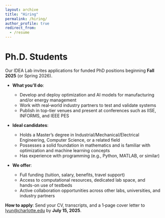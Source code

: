 ```yaml
---
layout: archive
title: "Hiring"
permalink: /hiring/
author_profile: true
redirect_from:
  - /resume
---
```


Ph.D. Students
======

Our IDEA Lab invites applications for funded PhD positions beginning __Fall 2025__ (or Spring 2026).

* __What you’ll do__:
  *	Develop and deploy optimization and AI models for manufacturing and/or energy management
  *	Work with real‑world industry partners to test and validate systems
  *	Publish in top-tier venues and present at conferences such as IISE, INFORMS, and IEEE PES

* __Ideal candidates__:
  *	Holds a Master’s degree in Industrial/Mechanical/Electrical Engineering, Computer Science, or a related field
  *	Possesses a solid foundation in mathematics and is familiar with optimization and machine learning concepts
  *	Has experience with programming (e.g., Python, MATLAB, or similar)

* __We offer__:
  *	Full funding (tuition, salary, benefits, travel support)
  *	Access to computational resources, dedicated lab space, and hands-on use of testbeds
  *	Active collaboration opportunities across other labs, universities, and industry partners

__How to apply__: Send your CV, transcripts, and a 1‑page cover letter to <a href="mailto:lyun@charlotte.edu">lyun@charlotte.edu</a> by __July 15, 2025__.